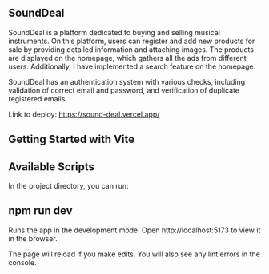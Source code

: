 ## SoundDeal
SoundDeal is a platform dedicated to buying and selling musical instruments. On this platform, users can register and add new products for sale by providing detailed information and attaching images. The products are displayed on the homepage, which gathers all the ads from different users. Additionally, I have implemented a search feature on the homepage.

SoundDeal has an authentication system with various checks, including validation of correct email and password, and verification of duplicate registered emails.

Link to deploy: https://sound-deal.vercel.app/


## Getting Started with Vite

## Available Scripts
In the project directory, you can run:

## npm run dev
Runs the app in the development mode.
Open http://localhost:5173 to view it in the browser.

The page will reload if you make edits.
You will also see any lint errors in the console.


